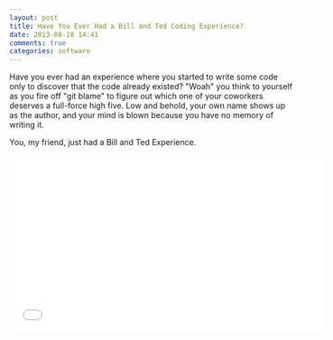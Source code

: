 ```yaml
---
layout: post
title: Have You Ever Had a Bill and Ted Coding Experience?
date: 2013-08-18 14:41
comments: true
categories: software
---
```


Have you ever had an experience where you started to write some code only to discover that the code already existed? "Woah" you think to yourself as you fire off "git blame" to figure out which one of your coworkers deserves a full-force high five. Low and behold, your own name shows up as the author, and your mind is blown because you have no memory of writing it.

You, my friend, just had a Bill and Ted Experience.

<iframe width="560" height="315" src="//www.youtube.com/embed/_NjDHiLzpZc" frameborder="0" allowfullscreen></iframe>
